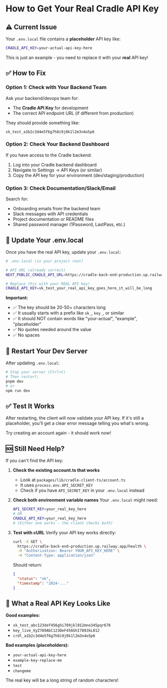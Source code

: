 # How to Get Your Real Cradle API Key

## ⚠️ Current Issue

Your `.env.local` file contains a **placeholder** API key like:
```bash
CRADLE_API_KEY=your-actual-api-key-here
```

This is just an example - you need to replace it with your **real** API key!

## ✅ How to Fix

### Option 1: Check with Your Backend Team

Ask your backend/devops team for:
- The **Cradle API Key** for development
- The correct API endpoint URL (if different from production)

They should provide something like:
```
sk_test_a1b2c3d4e5f6g7h8i9j0k1l2m3n4o5p6
```

### Option 2: Check Your Backend Dashboard

If you have access to the Cradle backend:

1. Log into your Cradle backend dashboard
2. Navigate to Settings → API Keys (or similar)
3. Copy the API key for your environment (dev/staging/production)

### Option 3: Check Documentation/Slack/Email

Search for:
- Onboarding emails from the backend team
- Slack messages with API credentials
- Project documentation or README files
- Shared password manager (1Password, LastPass, etc.)

## 📝 Update Your .env.local

Once you have the real API key, update your `.env.local`:

```bash
# .env.local (in your project root)

# API URL (already correct)
NEXT_PUBLIC_CRADLE_API_URL=https://cradle-back-end-production.up.railway.app

# Replace this with your REAL API key!
CRADLE_API_KEY=sk_test_your_real_api_key_goes_here_it_will_be_long
```

**Important:**
- ✅ The key should be 20-50+ characters long
- ✅ It usually starts with a prefix like `sk_`, `key_`, or similar
- ✅ It should NOT contain words like "your-actual", "example", "placeholder"
- ✅ No quotes needed around the value
- ✅ No spaces

## 🔄 Restart Your Dev Server

After updating `.env.local`:

```bash
# Stop your server (Ctrl+C)
# Then restart:
pnpm dev
# or
npm run dev
```

## ✅ Test It Works

After restarting, the client will now validate your API key. If it's still a placeholder, you'll get a clear error message telling you what's wrong.

Try creating an account again - it should work now!

## 🆘 Still Need Help?

If you can't find the API key:

1. **Check the existing account.ts that works**
   - Look at `packages/lib/cradle-client-ts/account.ts`
   - It uses `process.env.API_SECRET_KEY`
   - Check if you have `API_SECRET_KEY` in your `.env.local` instead

2. **Check both environment variable names**
   Your `.env.local` might need:
   ```bash
   API_SECRET_KEY=your_real_key_here
   # OR
   CRADLE_API_KEY=your_real_key_here
   # (Either one works - the client checks both)
   ```

3. **Test with cURL**
   Verify your API key works directly:
   ```bash
   curl -X GET \
     https://cradle-back-end-production.up.railway.app/health \
     -H "Authorization: Bearer YOUR_API_KEY_HERE" \
     -H "Content-Type: application/json"
   ```
   
   Should return:
   ```json
   {
     "status": "ok",
     "timestamp": "2024-..."
   }
   ```

## 🔑 What a Real API Key Looks Like

**Good examples:**
- `sk_test_abc123def456ghi789jkl012mno345pqr678`
- `key_live_XyZ789AbC123DeF456GhI789JkL012`
- `crdl_a1b2c3d4e5f6g7h8i9j0k1l2m3n4o5p6`

**Bad examples (placeholders):**
- `your-actual-api-key-here`
- `example-key-replace-me`
- `test`
- `changeme`

The real key will be a long string of random characters!

